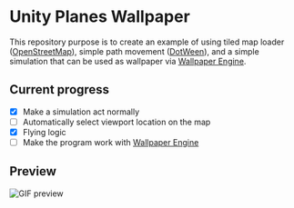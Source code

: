 # Unity Planes Wallpaper
This repository purpose is to create an example of using tiled map loader ([OpenStreetMap](https://wiki.openstreetmap.org/wiki/Tiles)), simple path movement ([DotWeen](http://dotween.demigiant.com/)), and a simple simulation that can be used as wallpaper via [Wallpaper Engine](https://store.steampowered.com/app/431960/Wallpaper_Engine/).
## Current progress
- [x] Make a simulation act normally
- [ ] Automatically select viewport location on the map
- [x] Flying logic
- [ ] Make the program work with [Wallpaper Engine](https://store.steampowered.com/app/431960/Wallpaper_Engine/)
## Preview
![GIF preview](https://ibb.co/ScJYb4h)
